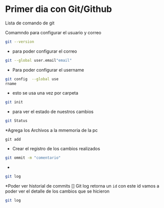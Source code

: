 # Primer dia con Git/Github

Lista de comando de git

Comamndo para configurar el usuario y correo
```bash
git --version
```
* para poder configurar el correo

```bash
git --global user.email"email"
```
* Para poder configurar el username

```bash
git config  --global use
rname
```
* esto se usa una vez por carpeta

```bash
git init
```
* para ver el estado de nuestros cambios

```bash
git Status
```
*Agrega los Archivos a la mmemoria de la pc

```bashel detalle
git add
```
* Crear el registro de los cambios realizados

```bash
git ommit -m "comentario"
```
*
```bash
git log
```
*Poder ver historial de commits
[] Git log retorna un `id` con este id vamos a poder ver el detalle de los cambios que se hicieron

```bash
git log
```
